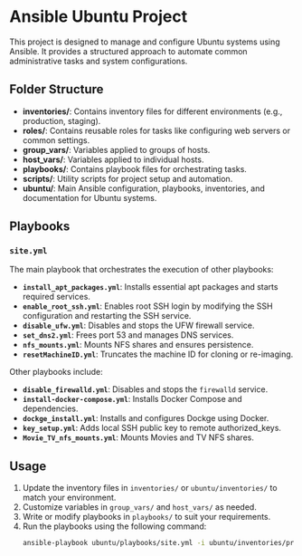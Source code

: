 # Ansible Ubuntu Project

This project is designed to manage and configure Ubuntu systems using Ansible. It provides a structured approach to automate common administrative tasks and system configurations.

## Folder Structure

- **inventories/**: Contains inventory files for different environments (e.g., production, staging).
- **roles/**: Contains reusable roles for tasks like configuring web servers or common settings.
- **group_vars/**: Variables applied to groups of hosts.
- **host_vars/**: Variables applied to individual hosts.
- **playbooks/**: Contains playbook files for orchestrating tasks.
- **scripts/**: Utility scripts for project setup and automation.
- **ubuntu/**: Main Ansible configuration, playbooks, inventories, and documentation for Ubuntu systems.

## Playbooks

### `site.yml`
The main playbook that orchestrates the execution of other playbooks:
- **`install_apt_packages.yml`**: Installs essential apt packages and starts required services.
- **`enable_root_ssh.yml`**: Enables root SSH login by modifying the SSH configuration and restarting the SSH service.
- **`disable_ufw.yml`**: Disables and stops the UFW firewall service.
- **`set_dns2.yml`**: Frees port 53 and manages DNS services.
- **`nfs_mounts.yml`**: Mounts NFS shares and ensures persistence.
- **`resetMachineID.yml`**: Truncates the machine ID for cloning or re-imaging.

Other playbooks include:
- **`disable_firewalld.yml`**: Disables and stops the `firewalld` service.
- **`install-docker-compose.yml`**: Installs Docker Compose and dependencies.
- **`dockge_install.yml`**: Installs and configures Dockge using Docker.
- **`key_setup.yml`**: Adds local SSH public key to remote authorized_keys.
- **`Movie_TV_nfs_mounts.yml`**: Mounts Movies and TV NFS shares.

## Usage

1. Update the inventory files in `inventories/` or `ubuntu/inventories/` to match your environment.
2. Customize variables in `group_vars/` and `host_vars/` as needed.
3. Write or modify playbooks in `playbooks/` to suit your requirements.
4. Run the playbooks using the following command:
   ```sh
   ansible-playbook ubuntu/playbooks/site.yml -i ubuntu/inventories/production/hosts